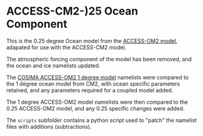 # ACCESS-CM2-)25 Ocean Component

This is the 0.25 degree Ocean model from the [ACCESS-OM2 model](https://github.com/COSIMA/025deg_jra55_iaf), adapated for use with the ACCESS-CM2 model.

The atmospheric forcing component of the model has been removed, and the ocean and ice namelists updated. 

The [COSIMA ACCESS-OM2 1 degree model](https://github.com/COSIMA/1deg_jra55_iaf) namelists were compared to the 1 degree ocean model from CM2, with ocean specific parameters retained, and any parameters required for a coupled model added.

The 1 degree ACCESS-OM2 model namelists were then compared to the 0.25 ACCESS-OM2 model, and any 0.25 specific changes were added.

The `scripts` subfolder contains a python script used to "patch" the namelist files with additions (subtractions). 